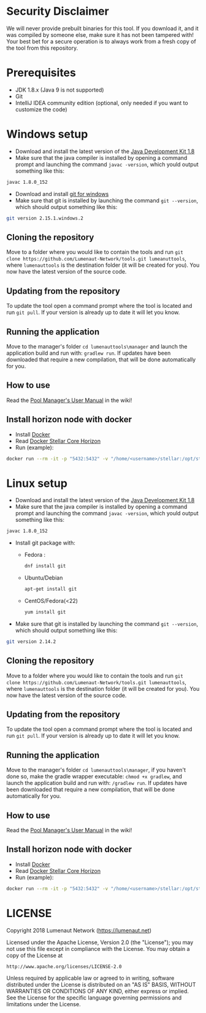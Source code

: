 # Security Disclaimer
We will never provide prebuilt binaries for this tool. If you download it, and it was compiled by someone else, make sure
it has not been tampered with! Your best bet for a secure operation is to always work from a fresh copy of the tool from 
this repository.

# Prerequisites
* JDK 1.8.x (Java 9 is not supported)
* Git
* IntelliJ IDEA community edition (optional, only needed if you want to customize the code)

# Windows setup
* Download and install the latest version of the [Java Development Kit 1.8](http://www.oracle.com/technetwork/java/javase/downloads/jdk8-downloads-2133151.html)
* Make sure that the java compiler is installed by opening a command prompt and launching the command `javac -version`, 
which yould output something like this:
```bash
javac 1.8.0_152
```
* Download and install [git for windows](http://gitforwindows.org/)
* Make sure that git is installed by launching the command `git --version`, which should output something like this:
```bash
git version 2.15.1.windows.2
``` 

## Cloning the repository
Move to a folder where you would like to contain the tools and run `git clone https://github.com/Lumenaut-Network/tools.git lumeanuttools`, 
where `lumenauttools` is the destination folder (it will be created for you). You now have the latest version of the source 
code.

## Updating from the repository
To update the tool open a command prompt where the tool is located and run `git pull`. If your version is already up to date 
it will let you know.

## Running the application
Move to the manager's folder `cd lumenauttools\manager` and launch the application build and run with: `gradlew run`. If updates have been 
downloaded that require a new compilation, that will be done automatically for you.

## How to use
Read the [Pool Manager's User Manual](https://github.com/Lumenaut-Network/tools/wiki/Pool-Manager) in the wiki!

## Install horizon node with docker
* Install [Docker](https://docs.docker.com/engine/installation/)
* Read [Docker Stellar Core Horizon](https://github.com/stellar/docker-stellar-core-horizon)
* Run (example):
```bash
docker run --rm -it -p "5432:5432" -v "/home/<username>/stellar:/opt/stellar" --name stellar stellar/quickstart --testnet
```

# Linux setup
* Download and install the latest version of the [Java Development Kit 1.8](http://www.oracle.com/technetwork/java/javase/downloads/jdk8-downloads-2133151.html)
* Make sure that the java compiler is installed by opening a command prompt and launching the command `javac -version`, 
which yould output something like this:
```bash
javac 1.8.0_152
```
* Install git package with:
    * Fedora :
        
        ```bash
        dnf install git
        ```
    * Ubuntu/Debian
    
        ```bash
        apt-get install git
        ```
    * CentOS/Fedora(<22)
        
        ```bash
        yum install git
        ```
* Make sure that git is installed by launching the command `git --version`, which should output something like this:
```bash
git version 2.14.2
``` 
## Cloning the repository
Move to a folder where you would like to contain the tools and run `git clone https://github.com/Lumenaut-Network/tools.git lumenauttools`, 
where `lumenauttools` is the destination folder (it will be created for you). You now have the latest version of the source 
code.

## Updating from the repository
To update the tool open a command prompt where the tool is located and run `git pull`. If your version is already up to date 
it will let you know.

## Running the application
Move to the manager's folder `cd lumenauttools\manager`, if you haven't done so, make the gradle wrapper executable: `chmod +x gradlew`, and launch the application build and run with: `/gradlew run`. If updates have been 
downloaded that require a new compilation, that will be done automatically for you.

## How to use
Read the [Pool Manager's User Manual](https://github.com/Lumenaut-Network/tools/wiki/Pool-Manager) in the wiki!

## Install horizon node with docker
* Install [Docker](https://docs.docker.com/engine/installation/)
* Read [Docker Stellar Core Horizon](https://github.com/stellar/docker-stellar-core-horizon)
* Run (example):
```bash
docker run --rm -it -p "5432:5432" -v "/home/<username>/stellar:/opt/stellar" --name stellar stellar/quickstart --testnet
```

# LICENSE
Copyright 2018 Lumenaut Network (https://lumenaut.net)

Licensed under the Apache License, Version 2.0 (the "License");
you may not use this file except in compliance with the License.
You may obtain a copy of the License at

    http://www.apache.org/licenses/LICENSE-2.0

Unless required by applicable law or agreed to in writing, software
distributed under the License is distributed on an "AS IS" BASIS,
WITHOUT WARRANTIES OR CONDITIONS OF ANY KIND, either express or implied.
See the License for the specific language governing permissions and
limitations under the License.

